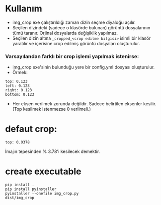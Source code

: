 # Kullanım
* img_crop exe çalıştırıldığı zaman dizin seçme diyaloğu açılır.
* Seçilen dizindeki (sadece o klasörde bulunan) görüntü dosyalarının tümü taranır. Orjinal dosyalarda değişiklik yapılmaz.
* Seçilen dizin altına `_cropped_<crop edilme bilgisi>` isimli bir klasör yaratılır ve içerisine crop edilmiş görüntü dosyaları oluşturulur.

### Varsayılandan farklı bir crop işlemi yapılmak istenirse:
* img_crop exe'sinin bulunduğu yere bir config.yml dosyası oluşturulur. 
* Örmek:
```
top: 0.123
left: 0.123
right: 0.123
bottom: 0.123
```
* Her eksen verilmek zorunda değildir. Sadece belirtilen eksenler kesilir. (Top kesilmek istenmezse 0 verilmeli.)

# defaut crop:
```
top: 0.0378
```
İmajın tepesinden % 3.78'i kesilecek demektir.


# create executable

```
pip install .
pip install pyinstaller
pyinstaller --onefile img_crop.py
dist/img_crop
```

